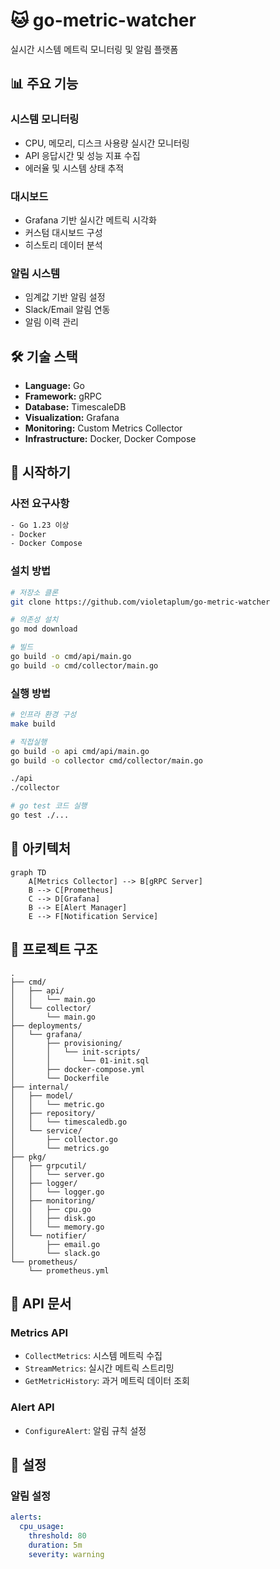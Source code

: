 # 🐱 go-metric-watcher

실시간 시스템 메트릭 모니터링 및 알림 플랫폼

## 📊 주요 기능

### 시스템 모니터링
- CPU, 메모리, 디스크 사용량 실시간 모니터링
- API 응답시간 및 성능 지표 수집
- 에러율 및 시스템 상태 추적

### 대시보드
- Grafana 기반 실시간 메트릭 시각화
- 커스텀 대시보드 구성
- 히스토리 데이터 분석

### 알림 시스템
- 임계값 기반 알림 설정
- Slack/Email 알림 연동
- 알림 이력 관리

## 🛠 기술 스택

- **Language:** Go
- **Framework:** gRPC
- **Database:** TimescaleDB
- **Visualization:** Grafana
- **Monitoring:** Custom Metrics Collector
- **Infrastructure:** Docker, Docker Compose

## 🚀 시작하기

### 사전 요구사항

```bash
- Go 1.23 이상
- Docker
- Docker Compose
```


### 설치 방법

```bash
# 저장소 클론
git clone https://github.com/violetaplum/go-metric-watcher

# 의존성 설치
go mod download

# 빌드
go build -o cmd/api/main.go
go build -o cmd/collector/main.go

```

### 실행 방법


```bash
# 인프라 환경 구성
make build

# 직접실행
go build -o api cmd/api/main.go
go build -o collector cmd/collector/main.go

./api
./collector

# go test 코드 실행
go test ./...
```

## 📐 아키텍처

```mermaid
graph TD
    A[Metrics Collector] --> B[gRPC Server]
    B --> C[Prometheus]
    C --> D[Grafana]
    B --> E[Alert Manager]
    E --> F[Notification Service]
```

## 📁 프로젝트 구조

```
.
├── cmd/
│   ├── api/
│   │   └── main.go
│   └── collector/
│       └── main.go
├── deployments/
│   └── grafana/
│       ├── provisioning/
│       │   └── init-scripts/
│       │       └── 01-init.sql
│       ├── docker-compose.yml
│       └── Dockerfile
├── internal/
│   ├── model/
│   │   └── metric.go
│   ├── repository/
│   │   └── timescaledb.go
│   └── service/
│       ├── collector.go
│       └── metrics.go
├── pkg/
│   ├── grpcutil/
│   │   └── server.go
│   ├── logger/
│   │   └── logger.go
│   ├── monitoring/
│   │   ├── cpu.go
│   │   ├── disk.go
│   │   └── memory.go
│   └── notifier/
│       ├── email.go
│       └── slack.go
└── prometheus/
    └── prometheus.yml
```

## 📌 API 문서
### Metrics API
- `CollectMetrics`: 시스템 메트릭 수집
- `StreamMetrics`: 실시간 메트릭 스트리밍
- `GetMetricHistory`: 과거 메트릭 데이터 조회

### Alert API
- `ConfigureAlert`: 알림 규칙 설정

## 🔧 설정


### 알림 설정
```yaml
alerts:
  cpu_usage:
    threshold: 80
    duration: 5m
    severity: warning
```
